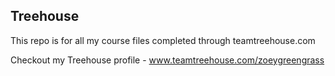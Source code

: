 ## Treehouse

This repo is for all my course files completed through teamtreehouse.com

Checkout my Treehouse profile - www.teamtreehouse.com/zoeygreengrass